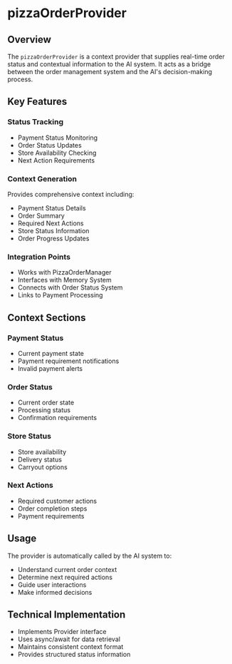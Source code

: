 # pizzaOrderProvider

## Overview
The `pizzaOrderProvider` is a context provider that supplies real-time order status and contextual information to the AI system. It acts as a bridge between the order management system and the AI's decision-making process.

## Key Features

### Status Tracking
- Payment Status Monitoring
- Order Status Updates
- Store Availability Checking
- Next Action Requirements

### Context Generation
Provides comprehensive context including:
- Payment Status Details
- Order Summary
- Required Next Actions
- Store Status Information
- Order Progress Updates

### Integration Points
- Works with PizzaOrderManager
- Interfaces with Memory System
- Connects with Order Status System
- Links to Payment Processing

## Context Sections

### Payment Status
- Current payment state
- Payment requirement notifications
- Invalid payment alerts

### Order Status
- Current order state
- Processing status
- Confirmation requirements

### Store Status
- Store availability
- Delivery status
- Carryout options

### Next Actions
- Required customer actions
- Order completion steps
- Payment requirements

## Usage
The provider is automatically called by the AI system to:
- Understand current order context
- Determine next required actions
- Guide user interactions
- Make informed decisions

## Technical Implementation
- Implements Provider interface
- Uses async/await for data retrieval
- Maintains consistent context format
- Provides structured status information
